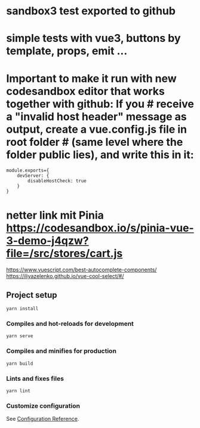 # sandbox3 test exported to github
# simple tests with vue3, buttons by template, props, emit ...

# Important to make it run with new codesandbox editor that works together with github: If you # receive a "invalid host header" message as output, create a vue.config.js file in root folder # (same level where the folder public lies), and write this in it:
    module.exports={
        devServer: {
            disableHostCheck: true
        }
    }


# netter link mit Pinia https://codesandbox.io/s/pinia-vue-3-demo-j4qzw?file=/src/stores/cart.js

https://www.vuescript.com/best-autocomplete-components/
https://iliyazelenko.github.io/vue-cool-select/#/

## Project setup

```
yarn install
```

### Compiles and hot-reloads for development

```
yarn serve
```

### Compiles and minifies for production

```
yarn build
```

### Lints and fixes files

```
yarn lint
```

### Customize configuration

See [Configuration Reference](https://cli.vuejs.org/config/).
